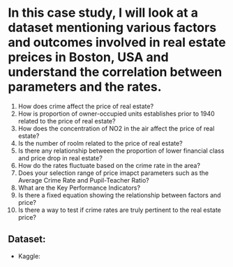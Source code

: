 # In this case study, I will look at a dataset mentioning various factors and outcomes involved in real estate preices in Boston, USA and understand the correlation between parameters and the rates.

1. How does crime affect the price of real estate?
2. How is proportion of owner-occupied units establishes prior to 1940 related to the price of real estate?
3. How does the concentration of NO2 in the air affect the price of real estate?
4. Is the number of roolm related to the price of real estate?
5. Is there any relationship between the proportion of lower financial class and price drop in real estate?
6. How do the rates fluctuate based on the crime rate in the area?
7. Does your selection range of price imapct parameters such as the Average Crime Rate and Pupil-Teacher Ratio?
8. What are the Key Performance Indicators?
9. Is there a fixed equation showing the relationship between factors and price?
10. Is there a way to test if crime rates are truly pertinent to the real estate price?

## Dataset: 
- Kaggle: 
